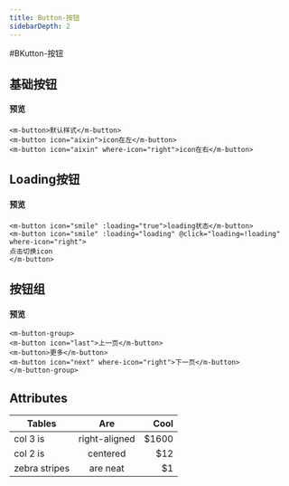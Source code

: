 ```yaml
---
title: Button-按钮
sidebarDepth: 2
---
```


#BKutton-按钮

## 基础按钮
#### 预览

<ClientOnly>
<button1-demo></button1-demo>
</ClientOnly>


```html{1}
<m-button>默认样式</m-button>
<m-button icon="aixin">icon在左</m-button>
<m-button icon="aixin" where-icon="right">icon在右</m-button>
```

## Loading按钮
#### 预览

<ClientOnly>
<button2-demo></button2-demo>
</ClientOnly>

```html{1}
<m-button icon="smile" :loading="true">loading状态</m-button>
<m-button icon="smile" :loading="loading" @click="loading=!loading" where-icon="right">
点击切换icon
</m-button>
```
## 按钮组
#### 预览

<ClientOnly>
<button3-demo></button3-demo>
</ClientOnly>

```html{1}
<m-button-group>
<m-button icon="last">上一页</m-button>
<m-button>更多</m-button>
<m-button icon="next" where-icon="right">下一页</m-button>
</m-button-group>
```

## Attributes
| Tables        | Are           | Cool  |
| ------------- |:-------------:| -----:|
| col 3 is      | right-aligned | $1600 |
| col 2 is      | centered      |   $12 |
| zebra stripes | are neat      |    $1 |